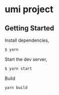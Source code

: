 # umi project

## Getting Started

Install dependencies,

```bash
$ yarn
```

Start the dev server,

```bash
$ yarn start
```

Build 

```bash
yarn build
```
